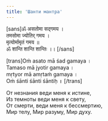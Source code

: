 ```yaml
---
title: 'Шанти мантра'
---
```


[sans]ॐ असतोमा सद्गमय ।   
 तमसोमा ज्योतिर् गमय ।   
 मृत्योर्मामृतं गमय ॥  
 ॐ शान्ति शान्ति शान्तिः ।। [/sans]

[trans]Oṁ asato mā śad gamaya ।   
Tamaso mā jyotir gamaya ।    
mṛtyor mā amṛtaṁ gamaya ।  
Oṁ śānti śānti śāntiḥ ॥ [/trans]

От незнания веди меня к истине,  
Из темноты веди меня к свету,   
От смерти, веди меня к бессмертию,   
Мир телу, Мир разуму, Мир духу.﻿﻿
